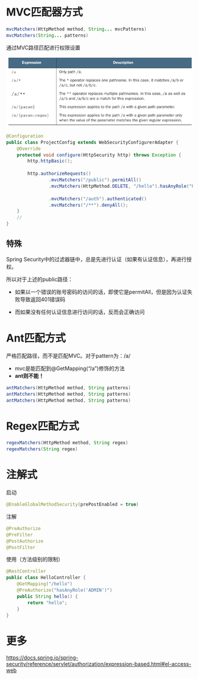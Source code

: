 # MVC匹配器方式

```java
mvcMatchers(HttpMethod method, String... mvcPatterns)
mvcMatchers(String... patterns)
```

通过MVC路径匹配进行权限设置

![image-20220519105537120](.%E9%85%8D%E7%BD%AE%E6%9D%83%E9%99%90-%E5%BA%94%E7%94%A8%E9%99%90%E5%88%B6.assets/image-20220519105537120.png)

```java
@Configuration
public class ProjectConfig extends WebSecurityConfigurerAdapter {
    @Override
    protected void configure(HttpSecurity http) throws Exception {
        http.httpBasic();

        http.authorizeRequests()
                .mvcMatchers("/public").permitAll()
                .mvcMatchers(HttpMethod.DELETE, "/hello").hasAnyRole("USER")
            	
                .mvcMatchers("/auth").authenticated()
                .mvcMatchers("/**").denyAll();
    }
    //
}
```

## 特殊

Spring Security中的过滤器链中，总是先进行认证（如果有认证信息），再进行授权。

所以对于上述的public路径：

+ 如果以一个错误的账号密码的访问的话，即使它是permitAll，但是因为认证失败导致返回401错误码

+ 而如果没有任何认证信息进行访问的话，反而会正确访问



# Ant匹配方式

严格匹配路径，而不是匹配MVC。对于pattern为：/a/

+ mvc是能匹配到@GetMapping(“/a”)修饰的方法
+ **ant则不能！**

```java
antMatchers(HttpMethod method, String patterns)
antMatchers(HttpMethod method, String patterns)
antMatchers(HttpMethod method, String patterns)
```

# Regex匹配方式

```java
regexMatchers(HttpMethod method, String regex)
regexMatchers(String regex)
```



# 注解式

启动

```java
@EnableGlobalMethodSecurity(prePostEnabled = true)
```

注解

```java
@PreAuthorize
@PreFilter
@PostAuthorize
@PostFilter
```

使用（方法级别的限制）

```java
@RestController
public class HelloController {
    @GetMapping("/hello")
    @PreAuthorize("hasAnyRole('ADMIN')") 
    public String hello() {
        return "hello";
    }
}
```



# 更多

https://docs.spring.io/spring-security/reference/servlet/authorization/expression-based.html#el-access-web

